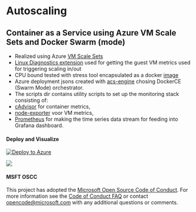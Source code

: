 # Autoscaling
## Container as a Service using Azure VM Scale Sets and Docker Swarm (mode)
* Realized using Azure [VM Scale Sets](https://docs.microsoft.com/en-us/azure/virtual-machine-scale-sets/virtual-machine-scale-sets-overview)
* [Linux Diagnostics extension](https://docs.microsoft.com/en-us/azure/virtual-machines/virtual-machines-linux-classic-diagnostic-extension) used for getting the guest VM metrics used for triggering scaling in/out
* CPU bound tested with stress tool encapsulated as a docker [image](https://hub.docker.com/r/petarmaric/docker.cpu-stress-test/)
* Azure deployment jsons created with [acs-engine](https://github.com/Azure/acs-engine) chosing DockerCE (Swarm Mode) orchestrator. 
* The scripts dir contains utility scripts to set up the monitoring stack consisting of:
* [cAdvisor](https://github.com/google/cadvisor) for container metrics, 
* [node-exporter](https://github.com/prometheus/node_exporter) voor VM metrics, 
* [Prometheus](https://prometheus.io) for making the time series data stream for feeding into Grafana dashboard.

#### Deploy and Visualize
<a href="https://portal.azure.com/#create/Microsoft.Template/uri/https%3A%2F%2Fraw.githubusercontent.com%2Fkbhattmsft%2Fautoscaling%2Fmaster%2Fazuredeploy.json" target="_blank"><img alt="Deploy to Azure" src="http://azuredeploy.net/deploybutton.png" /></a>

<a href="http://armviz.io/#/?load=https%3A%2F%2Fraw.githubusercontent.com%2Fkbhattmsft%2Fautoscaling%2Fmaster%2Fazuredeploy.json" target="_blank">  <img src="http://armviz.io/visualizebutton.png" /> </a> 

#### MSFT OSCC
This project has adopted the [Microsoft Open Source Code of Conduct](https://opensource.microsoft.com/codeofconduct/).
For more information see the [Code of Conduct FAQ](https://opensource.microsoft.com/codeofconduct/faq/) or contact [opencode@microsoft.com](mailto:opencode@microsoft.com) with any additional questions or comments.
